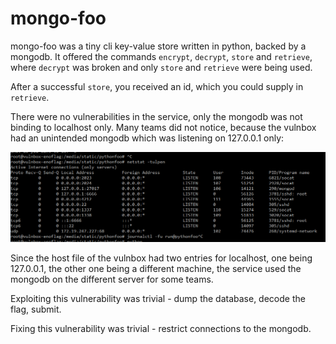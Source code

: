 # mongo-foo

mongo-foo was a tiny cli key-value store written in python, backed by a mongodb.
It offered the commands `encrypt`, `decrypt`, `store` and `retrieve`, where `decrypt` was broken and only `store` and `retrieve` were being used.

After a successful `store`, you received an id, which you could supply in `retrieve`.

There were no vulnerabilities in the service, only the mongodb was not binding to localhost only. Many teams did not notice, because the vulnbox had an unintended mongodb which was listening on 127.0.0.1 only:

![mongos](mongo.png)

Since the host file of the vulnbox had two entries for localhost, one being 127.0.0.1, the other one being a different machine, the service used the mongodb on the different server for some teams.

Exploiting this vulnerability was trivial - dump the database, decode the flag, submit.

Fixing this vulnerability was trivial - restrict connections to the mongodb.

